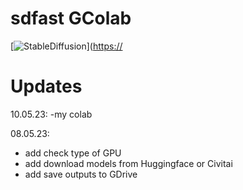 # sdfast GColab

[![StableDiffusion](https://i.imgur.com/qHFSvw7.png)]([https://](https://colab.research.google.com/github/kopaTIbch/sdfast/blob/main/fast_stable_diffusion_AUTOMATIC1111.ipynb)

# Updates
10.05.23:
-my colab

08.05.23:
- add check type of GPU
- add download models from Huggingface or Civitai
- add save outputs to GDrive
